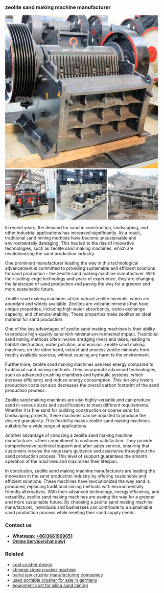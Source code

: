 <h3>zeolite sand making machine manufacturer</h3><img src='1708309068.jpg' alt=''><p>In recent years, the demand for sand in construction, landscaping, and other industrial applications has increased significantly. As a result, traditional sand mining methods have become unsustainable and environmentally damaging. This has led to the rise of innovative technologies, such as zeolite sand making machines, which are revolutionizing the sand production industry.</p><p>One prominent manufacturer leading the way in this technological advancement is committed to providing sustainable and efficient solutions for sand production - the zeolite sand making machine manufacturer. With their cutting-edge technology and years of experience, they are changing the landscape of sand production and paving the way for a greener and more sustainable future.</p><p>Zeolite sand making machines utilize natural zeolite minerals, which are abundant and widely available. Zeolites are volcanic minerals that have unique properties, including high water absorbency, cation exchange capacity, and chemical stability. These properties make zeolites an ideal material for sand production.</p><p>One of the key advantages of zeolite sand making machines is their ability to produce high-quality sand with minimal environmental impact. Traditional sand mining methods often involve dredging rivers and lakes, leading to habitat destruction, water pollution, and erosion. Zeolite sand making machines, on the other hand, extract and process zeolite minerals from readily available sources, without causing any harm to the environment.</p><p>Furthermore, zeolite sand making machines use less energy compared to traditional sand mining methods. They incorporate advanced technologies, such as advanced crushing chambers and hydraulic systems, which increase efficiency and reduce energy consumption. This not only lowers production costs but also decreases the overall carbon footprint of the sand production process.</p><p>Zeolite sand making machines are also highly versatile and can produce sand in various sizes and specifications to meet different requirements. Whether it is fine sand for building construction or coarse sand for landscaping projects, these machines can be adjusted to produce the desired granularity. This flexibility makes zeolite sand making machines suitable for a wide range of applications.</p><p>Another advantage of choosing a zeolite sand making machine manufacturer is their commitment to customer satisfaction. They provide comprehensive technical support and after-sales service, ensuring that customers receive the necessary guidance and assistance throughout the sand production process. This level of support guarantees the smooth operation of the machines and maximizes their lifespan.</p><p>In conclusion, zeolite sand making machine manufacturers are leading the innovation in the sand production industry by offering sustainable and efficient solutions. These machines have revolutionized the way sand is produced, replacing traditional mining methods with environmentally friendly alternatives. With their advanced technology, energy efficiency, and versatility, zeolite sand making machines are paving the way for a greener and more sustainable future. By choosing a zeolite sand making machine manufacturer, individuals and businesses can contribute to a sustainable sand production process while meeting their sand supply needs.</p><h3>Contact us</h3><ul><li><strong>Whatsapp:&nbsp;<a href="https://wa.me/8613661969651">+8613661969651</a></strong></li><li><a href="https://swt.shibang-china.com/?git&amp;zhl&amp;zeolite sand making machine manufacturer"><strong>Online Service(chat now)</strong></a></li></ul><h3>Related</h3><ul><li><a href='coal crusher design.md'>coal crusher design</a></li><li><a href='chinese stone crusher machine.md'>chinese stone crusher machine</a></li><li><a href='barite jaw crusher manufacturing companies.md'>barite jaw crusher manufacturing companies</a></li><li><a href='used portable crusher for sale in germany.md'>used portable crusher for sale in germany</a></li><li><a href='equipment cost for silica sand mining.md'>equipment cost for silica sand mining</a></li></ul>